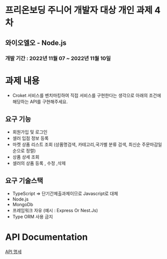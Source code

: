 # 프리온보딩 주니어 개발자 대상 개인 과제  4차

## 와이오엘오 - Node.js

### 개발 기간 : 2022년 11월 07  ~ 2022년 11월 10일

# 과제 내용
- Croket 서비스를 벤치마킹하여 직접 서비스를 구현한다는 생각으로 아래의  조건에 해당하는 API를 구현해주세요.

## 요구 기능

- 회원가입 및 로그인
- 셀러 입점 정보 등록
- 마켓 상품 리스트 조회 (상품명검색, 카테고리,국가별 분류 검색, 최신순 주문마감일 순으로 정렬)
- 상품 상세 조회
- 셀러의 상품 등록 , 수정 ,삭제

## 요구 기술스택

- TypeScript => 단기간제출과제이므로 Javascript로 대체
- Node.js
- MongoDb
- 프레임워크 자유 (예시 : Express Or Nest.Js)
- Type ORM 사용 금지 

# API Documentation

[API 명세](https://www.notion.so/API-c1f82034a7f3444db74a6c8ae2a3aa5f)
